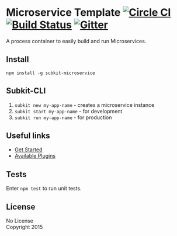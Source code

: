 # Microservice Template [![Circle CI](https://circleci.com/gh/SubKit/subkit-microservice.svg?style=svg)](https://circleci.com/gh/SubKit/subkit-microservice) [![Build Status](https://travis-ci.org/SubKit/subkit-microservice.svg?branch=master)](https://travis-ci.org/SubKit/subkit-microservice) [![Gitter](https://badges.gitter.im/Join%20Chat.svg)](https://gitter.im/SubKit/subkit-microservice?utm_source=badge&utm_medium=badge&utm_campaign=pr-badge&utm_content=badge)

A process container to easily build and run Microservices.

Install
---
```npm install -g subkit-microservice``` 

Subkit-CLI
---
1. ```subkit new my-app-name``` - creates a microservice instance
2. ```subkit start my-app-name``` - for development
3. ```subkit run my-app-name``` - for production

Useful links
---
* [Get Started](http://subkit.io)
* [Available Plugins](https://plugins.subkit.io)

Tests
---
Enter `npm test` to run unit tests.

License
---
No License  
Copyright 2015  
